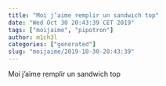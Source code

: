 ```yaml
---
title: "Moi j’aime remplir un sandwich top"
date: "Wed Oct 30 20:43:39 CET 2019"
tags: ["moijaime", "pipotron"]
author: m1ch3l
categories: ["generated"]
slug: "moijaime/2019-10-30-20:43:39"
---
```


Moi j’aime remplir un sandwich top

